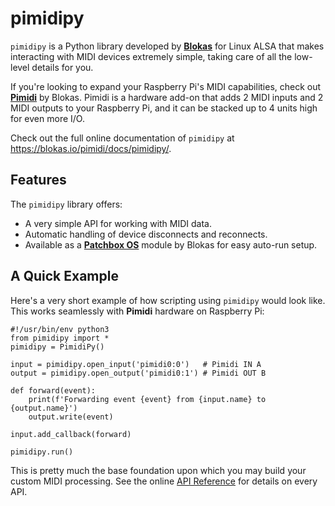 # pimidipy

`pimidipy` is a Python library developed by [**Blokas**](https://blokas.io/) for Linux ALSA that makes interacting with MIDI devices extremely simple, taking care of all the low-level details for you.

If you're looking to expand your Raspberry Pi's MIDI capabilities, check out [**Pimidi**](https://blokas.io/pimidi/) by Blokas. Pimidi is a hardware add-on that adds 2 MIDI inputs and 2 MIDI outputs to your Raspberry Pi, and it can be stacked up to 4 units high for even more I/O.

Check out the full online documentation of `pimidipy` at https://blokas.io/pimidi/docs/pimidipy/.

## Features

The `pimidipy` library offers:

* A very simple API for working with MIDI data.
* Automatic handling of device disconnects and reconnects.
* Available as a [**Patchbox OS**](https://blokas.io/pimidi/docs/pimidipy-patchbox-module/) module by Blokas for easy auto-run setup.

## A Quick Example

Here's a very short example of how scripting using `pimidipy` would look like. This works seamlessly with **Pimidi** hardware on Raspberry Pi:

```py3
#!/usr/bin/env python3
from pimidipy import *
pimidipy = PimidiPy()

input = pimidipy.open_input('pimidi0:0')   # Pimidi IN A
output = pimidipy.open_output('pimidi0:1') # Pimidi OUT B

def forward(event):
    print(f'Forwarding event {event} from {input.name} to {output.name}')
    output.write(event)

input.add_callback(forward)

pimidipy.run()
```

This is pretty much the base foundation upon which you may build your custom MIDI processing. See the online [API Reference](https://blokas.io/pimidi/docs/pimidipy-reference/) for details on every API.
